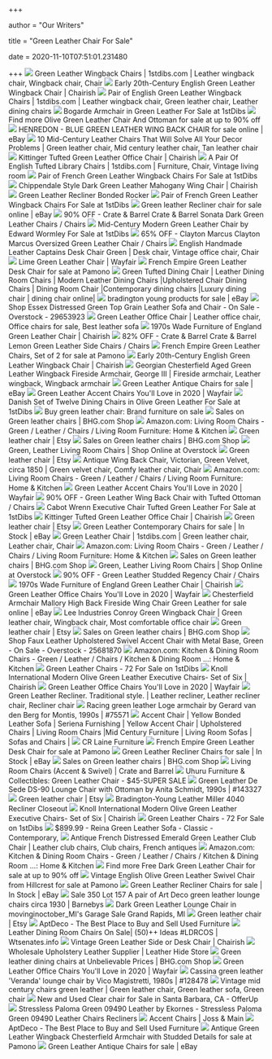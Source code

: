 +++
        
author = "Our Writers"
        
title = "Green Leather Chair For Sale"
        
date = 2020-11-10T07:51:01.231480
        
+++
[ ![](https://i.pinimg.com/originals/d9/e2/90/d9e29097042efd9745f8db48ea32900f.jpg)](https://i.pinimg.com/originals/d9/e2/90/d9e29097042efd9745f8db48ea32900f.jpg) Green Leather Wingback Chairs | 1stdibs.com | Leather wingback chair,  Wingback chair, Chair
[ ![](https://chairish-prod.freetls.fastly.net/image/product/sized/e4a01cc0-fc61-4bf5-a68a-70eb728c2276/early-20th-century-english-green-leather-wingback-chair-7409?aspect=fit&width=640&height=640)](https://chairish-prod.freetls.fastly.net/image/product/sized/e4a01cc0-fc61-4bf5-a68a-70eb728c2276/early-20th-century-english-green-leather-wingback-chair-7409?aspect=fit&width=640&height=640) Early 20th-Century English Green Leather Wingback Chair | Chairish
[ ![](https://i.pinimg.com/originals/b9/e8/27/b9e827378516887df050273bc9681d14.jpg)](https://i.pinimg.com/originals/b9/e8/27/b9e827378516887df050273bc9681d14.jpg) Pair of English Green Leather Wingback Chairs | 1stdibs.com | Leather  wingback chair, Green leather chair, Leather dining chairs
[ ![](https://a.1stdibscdn.com/bogarde-armchair-in-green-leather-by-essential-home-for-sale/1121189/f_126132521542199095971/12613252_master.jpg)](https://a.1stdibscdn.com/bogarde-armchair-in-green-leather-by-essential-home-for-sale/1121189/f_126132521542199095971/12613252_master.jpg) Bogarde Armchair in Green Leather For Sale at 1stDibs
[ ![](https://pixl.varagesale.com/http://s3.amazonaws.com/hopshop-image-store-production/120814384/3e07406dd3cf29965020d27a3dd817eb.jpg?_ver=large_uploader_thumbnail&w=640&h=640&fit=crop&s=d9ad80fc30f5591b104476c32cf26764)](https://pixl.varagesale.com/http://s3.amazonaws.com/hopshop-image-store-production/120814384/3e07406dd3cf29965020d27a3dd817eb.jpg?_ver=large_uploader_thumbnail&w=640&h=640&fit=crop&s=d9ad80fc30f5591b104476c32cf26764) Find more Olive Green Leather Chair And Ottoman for sale at up to 90% off
[ ![](https://i.ebayimg.com/images/g/VxAAAOSwNmpfIEmm/s-l640.jpg)](https://i.ebayimg.com/images/g/VxAAAOSwNmpfIEmm/s-l640.jpg) HENREDON - BLUE GREEN LEATHER WING BACK CHAIR for sale online | eBay
[ ![](https://i.pinimg.com/originals/bc/d9/e8/bcd9e8bb4da17121eb65cb753d19624a.jpg)](https://i.pinimg.com/originals/bc/d9/e8/bcd9e8bb4da17121eb65cb753d19624a.jpg) 10 Mid-Century Leather Chairs That Will Solve All Your Decor Problems | Green  leather chair, Mid century leather chair, Tan leather chair
[ ![](https://chairish-prod.freetls.fastly.net/image/product/sized/20b31ad3-31b0-424c-804b-b51da38af448/kittinger-tufted-green-leather-office-chair-1938?aspect=fit&width=640&height=640)](https://chairish-prod.freetls.fastly.net/image/product/sized/20b31ad3-31b0-424c-804b-b51da38af448/kittinger-tufted-green-leather-office-chair-1938?aspect=fit&width=640&height=640) Kittinger Tufted Green Leather Office Chair | Chairish
[ ![](https://i.pinimg.com/originals/c1/23/ca/c123cad1329e5463e3c5b6d49292c749.jpg)](https://i.pinimg.com/originals/c1/23/ca/c123cad1329e5463e3c5b6d49292c749.jpg) A Pair Of English Tufted Library Chairs | 1stdibs.com | Furniture, Chair,  Vintage living room
[ ![](https://a.1stdibscdn.com/pair-of-french-green-leather-wingback-chairs-for-sale/1121189/f_166022911572057045438/16602291_master.jpg?width=768)](https://a.1stdibscdn.com/pair-of-french-green-leather-wingback-chairs-for-sale/1121189/f_166022911572057045438/16602291_master.jpg?width=768) Pair of French Green Leather Wingback Chairs For Sale at 1stDibs
[ ![](https://chairish-prod.freetls.fastly.net/image/product/sized/17c1ff6c-6c71-4e74-8641-e3b5a17a4eef/chippendale-style-dark-green-leather-mahogany-wing-chair-2743?aspect=fit&width=640&height=640)](https://chairish-prod.freetls.fastly.net/image/product/sized/17c1ff6c-6c71-4e74-8641-e3b5a17a4eef/chippendale-style-dark-green-leather-mahogany-wing-chair-2743?aspect=fit&width=640&height=640) Chippendale Style Dark Green Leather Mahogany Wing Chair | Chairish
[ ![](https://www.finewebstores.com/assets/images/BHF/9MW17-1BL-27631BL.jpg)](https://www.finewebstores.com/assets/images/BHF/9MW17-1BL-27631BL.jpg) Green Leather Recliner Bonded Rocker
[ ![](https://a.1stdibscdn.com/pair-of-french-green-leather-wingback-chairs-for-sale-picture-3/f_8604/1571873369713/Nickey_Keyhoe_Oct_18th_2019_066_master.jpg?width=768)](https://a.1stdibscdn.com/pair-of-french-green-leather-wingback-chairs-for-sale-picture-3/f_8604/1571873369713/Nickey_Keyhoe_Oct_18th_2019_066_master.jpg?width=768) Pair of French Green Leather Wingback Chairs For Sale at 1stDibs
[ ![](https://i.ebayimg.com/images/g/6ycAAOSwCcFfIuX~/s-l640.jpg)](https://i.ebayimg.com/images/g/6ycAAOSwCcFfIuX~/s-l640.jpg) Green leather Recliner chair for sale online | eBay
[ ![](https://images.kaiyo.com/27844/crate-and-barrel/tables/dining-sets/crate-and-barrel-sonata-dark-green-leather-chairs.jpeg)](https://images.kaiyo.com/27844/crate-and-barrel/tables/dining-sets/crate-and-barrel-sonata-dark-green-leather-chairs.jpeg) 90% OFF - Crate & Barrel Crate & Barrel Sonata Dark Green Leather Chairs /  Chairs
[ ![](https://a.1stdibscdn.com/archivesE/upload/1121189/f_95072411515508847360/9507241_master.jpg?width=768)](https://a.1stdibscdn.com/archivesE/upload/1121189/f_95072411515508847360/9507241_master.jpg?width=768) Mid-Century Modern Green Leather Chair by Edward Wormley For Sale at 1stDibs
[ ![](https://images.kaiyo.com/10456/shop/chairs/accent-chairs/oversized-green-leather-chair-sale.jpeg)](https://images.kaiyo.com/10456/shop/chairs/accent-chairs/oversized-green-leather-chair-sale.jpeg) 65% OFF - Clayton Marcus Clayton Marcus Oversized Green Leather Chair /  Chairs
[ ![](https://i.pinimg.com/originals/b3/ac/ea/b3acea8e74eff5d2d14ba43d366c7707.jpg)](https://i.pinimg.com/originals/b3/ac/ea/b3acea8e74eff5d2d14ba43d366c7707.jpg) English Handmade Leather Captains Desk Chair Green | Desk chair, Vintage  office chair, Chair
[ ![](https://secure.img1-fg.wfcdn.com/im/03751033/resize-h310-w310%5Ecompr-r85/5745/57452447/ensa-29-wide-faux-leather-barrel-chair.jpg)](https://secure.img1-fg.wfcdn.com/im/03751033/resize-h310-w310%5Ecompr-r85/5745/57452447/ensa-29-wide-faux-leather-barrel-chair.jpg) Lime Green Leather Chair | Wayfair
[ ![](https://cdn20.pamono.com/p/g/6/9/690574_fssupld67k/french-empire-green-leather-desk-chair-1.jpg)](https://cdn20.pamono.com/p/g/6/9/690574_fssupld67k/french-empire-green-leather-desk-chair-1.jpg) French Empire Green Leather Desk Chair for sale at Pamono
[ ![](https://www.seriena.net/v/vspfiles/photos/SD103-2T.jpg)](https://www.seriena.net/v/vspfiles/photos/SD103-2T.jpg) Green Tufted Dining Chair | Leather Dining Room Chairs | Modern Leather  Dining Chairs |Upholstered Chair Dining Chairs | Dining Room Chair  |Contemporary dining chairs |Luxury dining chair | dining chair online|
[ ![](https://i.ebayimg.com/thumbs/images/g/mLwAAOSwkF1ex0k6/s-l300.jpg)](https://i.ebayimg.com/thumbs/images/g/mLwAAOSwkF1ex0k6/s-l300.jpg) bradington young products for sale | eBay
[ ![](https://ak1.ostkcdn.com/images/products/29653923/Essex-Distressed-Green-Top-Grain-Leather-Sofa-and-Chair-e35d04cc-9cf6-40b3-91fd-d0add842bbbf_600.jpg?impolicy=medium)](https://ak1.ostkcdn.com/images/products/29653923/Essex-Distressed-Green-Top-Grain-Leather-Sofa-and-Chair-e35d04cc-9cf6-40b3-91fd-d0add842bbbf_600.jpg?impolicy=medium) Shop Essex Distressed Green Top Grain Leather Sofa and Chair - On Sale -  Overstock - 29653923
[ ![](https://i.pinimg.com/originals/6e/95/79/6e95790720981cbe80ceaeec99aaf57e.jpg)](https://i.pinimg.com/originals/6e/95/79/6e95790720981cbe80ceaeec99aaf57e.jpg) Green Leather Office Chair | Leather office chair, Office chairs for sale,  Best leather sofa
[ ![](https://chairish-prod.freetls.fastly.net/image/product/sized/fd7ee0b8-b2e4-4d42-a8e7-3767246640b8/1970s-wade-furniture-of-england-green-leather-chair-0518?aspect=fit&width=640&height=640)](https://chairish-prod.freetls.fastly.net/image/product/sized/fd7ee0b8-b2e4-4d42-a8e7-3767246640b8/1970s-wade-furniture-of-england-green-leather-chair-0518?aspect=fit&width=640&height=640) 1970s Wade Furniture of England Green Leather Chair | Chairish
[ ![](https://images.kaiyo.com/50013/crate-and-barrel/chairs/accent-chairs/crate-and-barrel-lemon-green-leather-side-chairs.jpeg)](https://images.kaiyo.com/50013/crate-and-barrel/chairs/accent-chairs/crate-and-barrel-lemon-green-leather-side-chairs.jpeg) 82% OFF - Crate & Barrel Crate & Barrel Lemon Green Leather Side Chairs /  Chairs
[ ![](https://cdn20.pamono.com/p/g/6/9/692288_kv1nldj44t/french-empire-green-leather-chairs-set-of-2-2.jpg)](https://cdn20.pamono.com/p/g/6/9/692288_kv1nldj44t/french-empire-green-leather-chairs-set-of-2-2.jpg) French Empire Green Leather Chairs, Set of 2 for sale at Pamono
[ ![](https://chairish-prod.freetls.fastly.net/image/product/sized/df1fa15f-628a-4279-b9a4-d3babea6ed10/early-20th-century-english-green-leather-wingback-chair-8306?aspect=fit&width=640&height=640)](https://chairish-prod.freetls.fastly.net/image/product/sized/df1fa15f-628a-4279-b9a4-d3babea6ed10/early-20th-century-english-green-leather-wingback-chair-8306?aspect=fit&width=640&height=640) Early 20th-Century English Green Leather Wingback Chair | Chairish
[ ![](https://i.pinimg.com/originals/c9/b7/a9/c9b7a91fc25e312e85bb3c587426a04f.jpg)](https://i.pinimg.com/originals/c9/b7/a9/c9b7a91fc25e312e85bb3c587426a04f.jpg) Georgian Chesterfield Aged Green Leather Wingback Fireside Armchair, George  III | Fireside armchair, Leather wingback, Wingback armchair
[ ![](https://i.ebayimg.com/thumbs/images/g/-6gAAOSwcF5fV8kx/s-l300.jpg)](https://i.ebayimg.com/thumbs/images/g/-6gAAOSwcF5fV8kx/s-l300.jpg) Green Leather Antique Chairs for sale | eBay
[ ![](https://secure.img1-fg.wfcdn.com/im/99575928/resize-h160-w160%5Ecompr-r85/8508/85082026/Shaw+Armchair.jpg)](https://secure.img1-fg.wfcdn.com/im/99575928/resize-h160-w160%5Ecompr-r85/8508/85082026/Shaw+Armchair.jpg) Green Leather Accent Chairs You'll Love in 2020 | Wayfair
[ ![](https://a.1stdibscdn.com/danish-set-of-twelve-dining-chairs-in-olive-green-leather-for-sale/1121189/f_161998521569050851470/16199852_master.jpg)](https://a.1stdibscdn.com/danish-set-of-twelve-dining-chairs-in-olive-green-leather-for-sale/1121189/f_161998521569050851470/16199852_master.jpg) Danish Set of Twelve Dining Chairs in Olive Green Leather For Sale at  1stDibs
[ ![](https://images.kaiyo.com/78903/olde-good-things/chairs/home-office-chairs/green-leather-chair_768.jpeg)](https://images.kaiyo.com/78903/olde-good-things/chairs/home-office-chairs/green-leather-chair_768.jpeg) Buy green leather chair: Brand furniture on sale
[ ![](https://images.prod.meredith.com/product/172e514eb6ee2e3bd49afe88cf823391/1567185706418/m/pilika-swivel-armchair-orren-ellis-upholstery-green-leather-gel)](https://images.prod.meredith.com/product/172e514eb6ee2e3bd49afe88cf823391/1567185706418/m/pilika-swivel-armchair-orren-ellis-upholstery-green-leather-gel) Sales on Green leather chairs | BHG.com Shop
[ ![](https://m.media-amazon.com/images/I/71HmwHzHfWL._AC_UL320_.jpg)](https://m.media-amazon.com/images/I/71HmwHzHfWL._AC_UL320_.jpg) Amazon.com: Living Room Chairs - Green / Leather / Chairs / Living Room  Furniture: Home & Kitchen
[ ![](https://i.etsystatic.com/25520093/d/il/6a659f/2634281459/il_340x270.2634281459_qaju.jpg?version=0)](https://i.etsystatic.com/25520093/d/il/6a659f/2634281459/il_340x270.2634281459_qaju.jpg?version=0) Green leather chair | Etsy
[ ![](https://images.prod.meredith.com/product/54b6db0133db64b419caaa4f9b033c59/1593166568800/m/caro-armchair-eleonora-fabric-green)](https://images.prod.meredith.com/product/54b6db0133db64b419caaa4f9b033c59/1593166568800/m/caro-armchair-eleonora-fabric-green) Sales on Green leather chairs | BHG.com Shop
[ ![](https://ak1.ostkcdn.com/images/products/29664860/Essex-Distressed-Green-Top-Grain-Leather-Chair-2ffe34fb-dd87-4817-aaeb-a03904391245_1000.jpg?imwidth=200&impolicy=medium)](https://ak1.ostkcdn.com/images/products/29664860/Essex-Distressed-Green-Top-Grain-Leather-Chair-2ffe34fb-dd87-4817-aaeb-a03904391245_1000.jpg?imwidth=200&impolicy=medium) Green, Leather Living Room Chairs | Shop Online at Overstock
[ ![](https://i.etsystatic.com/9776107/d/il/1f2634/2499201230/il_340x270.2499201230_eqwj.jpg?version=0)](https://i.etsystatic.com/9776107/d/il/1f2634/2499201230/il_340x270.2499201230_eqwj.jpg?version=0) Green leather chair | Etsy
[ ![](https://i.pinimg.com/originals/31/84/2e/31842e37467a3e942d4718ab218ede67.jpg)](https://i.pinimg.com/originals/31/84/2e/31842e37467a3e942d4718ab218ede67.jpg) Antique Wing Back Chair, Victorian, Green Velvet, circa 1850 | Green velvet  chair, Comfy leather chair, Chair
[ ![](https://m.media-amazon.com/images/I/51UrQ2ZSFJL._AC_UL320_.jpg)](https://m.media-amazon.com/images/I/51UrQ2ZSFJL._AC_UL320_.jpg) Amazon.com: Living Room Chairs - Green / Leather / Chairs / Living Room  Furniture: Home & Kitchen
[ ![](https://secure.img1-fg.wfcdn.com/im/36244440/resize-h310-w310%5Ecompr-r85/8508/85082026/shaw-armchair.jpg)](https://secure.img1-fg.wfcdn.com/im/36244440/resize-h310-w310%5Ecompr-r85/8508/85082026/shaw-armchair.jpg) Green Leather Accent Chairs You'll Love in 2020 | Wayfair
[ ![](https://images.kaiyo.com/55769/shop/chairs/accent-chairs/green-leather-wing-back-chair-with-tufted-ottoman-sale.jpeg)](https://images.kaiyo.com/55769/shop/chairs/accent-chairs/green-leather-wing-back-chair-with-tufted-ottoman-sale.jpeg) 90% OFF - Green Leather Wing Back Chair with Tufted Ottoman / Chairs
[ ![](https://a.1stdibscdn.com/cabot-wrenn-executive-chair-tufted-green-leather-for-sale-picture-2/f_9817/f_155020421563302122550/IMG_0278_master.jpg?width=768)](https://a.1stdibscdn.com/cabot-wrenn-executive-chair-tufted-green-leather-for-sale-picture-2/f_9817/f_155020421563302122550/IMG_0278_master.jpg?width=768) Cabot Wrenn Executive Chair Tufted Green Leather For Sale at 1stDibs
[ ![](https://chairish-prod.freetls.fastly.net/image/product/sized/3c981631-9bad-4e7b-bcdb-6678bd12c5c5/kittinger-tufted-green-leather-office-chair-9306?aspect=fit&width=640&height=640)](https://chairish-prod.freetls.fastly.net/image/product/sized/3c981631-9bad-4e7b-bcdb-6678bd12c5c5/kittinger-tufted-green-leather-office-chair-9306?aspect=fit&width=640&height=640) Kittinger Tufted Green Leather Office Chair | Chairish
[ ![](https://i.etsystatic.com/14807345/d/il/30a5b3/2571208614/il_340x270.2571208614_ia8r.jpg?version=0)](https://i.etsystatic.com/14807345/d/il/30a5b3/2571208614/il_340x270.2571208614_ia8r.jpg?version=0) Green leather chair | Etsy
[ ![](https://i.ebayimg.com/thumbs/images/g/Nq8AAOSwpslfSGTM/s-l225.jpg)](https://i.ebayimg.com/thumbs/images/g/Nq8AAOSwpslfSGTM/s-l225.jpg) Green Leather Contemporary Chairs for sale | In Stock | eBay
[ ![](https://i.pinimg.com/originals/48/63/e3/4863e3a8199e067c36d802ead1be1d29.jpg)](https://i.pinimg.com/originals/48/63/e3/4863e3a8199e067c36d802ead1be1d29.jpg) Green Leather Chair | 1stdibs.com | Green leather chair, Leather chair,  Chair
[ ![](https://m.media-amazon.com/images/I/91WwhDpHUjL._AC_UL320_.jpg)](https://m.media-amazon.com/images/I/91WwhDpHUjL._AC_UL320_.jpg) Amazon.com: Living Room Chairs - Green / Leather / Chairs / Living Room  Furniture: Home & Kitchen
[ ![](https://images.prod.meredith.com/product/507fd6c9d2b54bd1bfc7680cacee88fc/1567057784449/m/keon-swivel-wingback-chair-corrigan-studio-upholstery-color-green-leather-gel)](https://images.prod.meredith.com/product/507fd6c9d2b54bd1bfc7680cacee88fc/1567057784449/m/keon-swivel-wingback-chair-corrigan-studio-upholstery-color-green-leather-gel) Sales on Green leather chairs | BHG.com Shop
[ ![](https://ak1.ostkcdn.com/images/products/18706953/Aurelle-Home-Miggy-Tufted-Leather-Modern-Accent-Chair-29.5-x-34-x-33-60566305-6f1c-4309-8134-b42962e1619d_600.jpg?imwidth=200&impolicy=medium)](https://ak1.ostkcdn.com/images/products/18706953/Aurelle-Home-Miggy-Tufted-Leather-Modern-Accent-Chair-29.5-x-34-x-33-60566305-6f1c-4309-8134-b42962e1619d_600.jpg?imwidth=200&impolicy=medium) Green, Leather Living Room Chairs | Shop Online at Overstock
[ ![](https://images.kaiyo.com/28230/shop/chairs/accent-chairs/second-hand-green-leather-studded-regency-chair.jpeg)](https://images.kaiyo.com/28230/shop/chairs/accent-chairs/second-hand-green-leather-studded-regency-chair.jpeg) 90% OFF - Green Leather Studded Regency Chair / Chairs
[ ![](https://chairish-prod.freetls.fastly.net/image/product/sized/5930b18d-5992-4314-9752-efaf9b72696c/1970s-wade-furniture-of-england-green-leather-chair-1204?aspect=fit&width=640&height=640)](https://chairish-prod.freetls.fastly.net/image/product/sized/5930b18d-5992-4314-9752-efaf9b72696c/1970s-wade-furniture-of-england-green-leather-chair-1204?aspect=fit&width=640&height=640) 1970s Wade Furniture of England Green Leather Chair | Chairish
[ ![](https://secure.img1-fg.wfcdn.com/im/66532021/resize-h310-w310%5Ecompr-r85/1213/121373034/mila-task-chair.jpg)](https://secure.img1-fg.wfcdn.com/im/66532021/resize-h310-w310%5Ecompr-r85/1213/121373034/mila-task-chair.jpg) Green Leather Office Chairs You'll Love in 2020 | Wayfair
[ ![](https://i.ebayimg.com/images/g/c5UAAOSwU~BfggPn/s-l640.jpg)](https://i.ebayimg.com/images/g/c5UAAOSwU~BfggPn/s-l640.jpg) Chesterfield Armchair Mallory High Back Fireside Wing Chair Green Leather  for sale online | eBay
[ ![](https://i.pinimg.com/originals/1d/df/20/1ddf20771d28dceba433d668089417e8.png)](https://i.pinimg.com/originals/1d/df/20/1ddf20771d28dceba433d668089417e8.png) Lee Industries Conroy Green Wingback Chair | Green leather chair, Wingback  chair, Most comfortable office chair
[ ![](https://i.etsystatic.com/6629581/d/il/ca1526/2115651741/il_340x270.2115651741_rojk.jpg?version=0)](https://i.etsystatic.com/6629581/d/il/ca1526/2115651741/il_340x270.2115651741_rojk.jpg?version=0) Green leather chair | Etsy
[ ![](https://images.prod.meredith.com/product/691505caccfd49d4655861920bbc6350/1567058007570/m/bova-armchair-corrigan-studio-upholstery-color-moss-green)](https://images.prod.meredith.com/product/691505caccfd49d4655861920bbc6350/1567058007570/m/bova-armchair-corrigan-studio-upholstery-color-moss-green) Sales on Green leather chairs | BHG.com Shop
[ ![](https://ak1.ostkcdn.com/images/products/25681870/Faux-Leather-Upholstered-Swivel-Accent-Chair-with-Metal-Base-Green-794f758c-f864-43c3-9bc9-c55d352eb9df_600.jpg?impolicy=medium)](https://ak1.ostkcdn.com/images/products/25681870/Faux-Leather-Upholstered-Swivel-Accent-Chair-with-Metal-Base-Green-794f758c-f864-43c3-9bc9-c55d352eb9df_600.jpg?impolicy=medium) Shop Faux Leather Upholstered Swivel Accent Chair with Metal Base, Green -  On Sale - Overstock - 25681870
[ ![](https://m.media-amazon.com/images/I/61Cz9CxldfL._AC_UL320_.jpg)](https://m.media-amazon.com/images/I/61Cz9CxldfL._AC_UL320_.jpg) Amazon.com: Kitchen & Dining Room Chairs - Green / Leather / Chairs /  Kitchen & Dining Room ...: Home & Kitchen
[ ![](https://a.1stdibscdn.com/pair-of-empire-chair-side-or-desk-chair-french-20th-century-green-leather-for-sale/1121189/f_197721121594258399513/19772112_master.jpg?width=768)](https://a.1stdibscdn.com/pair-of-empire-chair-side-or-desk-chair-french-20th-century-green-leather-for-sale/1121189/f_197721121594258399513/19772112_master.jpg?width=768) Green Leather Chairs - 72 For Sale on 1stDibs
[ ![](https://chairish-prod.freetls.fastly.net/image/product/sized/64f7c6d3-76ee-4efd-907d-66a996ebfd98/knoll-international-modern-olive-green-leather-executive-chairs-set-of-six-0332?aspect=fit&width=640&height=640)](https://chairish-prod.freetls.fastly.net/image/product/sized/64f7c6d3-76ee-4efd-907d-66a996ebfd98/knoll-international-modern-olive-green-leather-executive-chairs-set-of-six-0332?aspect=fit&width=640&height=640) Knoll International Modern Olive Green Leather Executive Chairs- Set of Six  | Chairish
[ ![](https://secure.img1-fg.wfcdn.com/im/01935918/compr-r85/1141/114197272/default.jpg)](https://secure.img1-fg.wfcdn.com/im/01935918/compr-r85/1141/114197272/default.jpg) Green Leather Office Chairs You'll Love in 2020 | Wayfair
[ ![](https://i.pinimg.com/originals/f5/60/46/f560465037683c2c740b366be8be687f.jpg)](https://i.pinimg.com/originals/f5/60/46/f560465037683c2c740b366be8be687f.jpg) Green Leather Recliner. Traditional style. | Leather recliner, Leather  recliner chair, Recliner chair
[ ![](https://img.vntg.com/large/15194696269771/racing-green-leather-loge-armchair-by-gerard-van-den-berg-for-montis-1990s.jpg)](https://img.vntg.com/large/15194696269771/racing-green-leather-loge-armchair-by-gerard-van-den-berg-for-montis-1990s.jpg) Racing green leather Loge armchair by Gerard van den Berg for Montis, 1990s  | #75571
[ ![](https://www.seriena.net/v/vspfiles/photos/S105-2T.jpg)](https://www.seriena.net/v/vspfiles/photos/S105-2T.jpg) Accent Chair | Yellow Bonded Leather Sofa | Seriena Furnishing | Yellow  Accent Chair | Upholstered Chairs | Living Room Chairs |Mid Century  Furniture | Living Room Sofas | Sofas and Chairs |
[ ![](https://www.crlaine.com/media/wysiwyg/home/3770-00_L2820-05_RS_0419.jpg)](https://www.crlaine.com/media/wysiwyg/home/3770-00_L2820-05_RS_0419.jpg) CR Laine Furniture
[ ![](https://cdn20.pamono.com/p/g/6/9/690574_4h3zxrp93i/french-empire-green-leather-desk-chair-2.jpg)](https://cdn20.pamono.com/p/g/6/9/690574_4h3zxrp93i/french-empire-green-leather-desk-chair-2.jpg) French Empire Green Leather Desk Chair for sale at Pamono
[ ![](https://i.ebayimg.com/thumbs/images/g/4TkAAOSwA0JfkcUH/s-l225.jpg)](https://i.ebayimg.com/thumbs/images/g/4TkAAOSwA0JfkcUH/s-l225.jpg) Green Leather Recliner Chairs for sale | In Stock | eBay
[ ![](https://images.prod.meredith.com/product/2188329da4d259275b41763be5708212/1567057330489/m/bove-armchair-corrigan-studio-upholstery-color-pesto-green)](https://images.prod.meredith.com/product/2188329da4d259275b41763be5708212/1567057330489/m/bove-armchair-corrigan-studio-upholstery-color-pesto-green) Sales on Green leather chairs | BHG.com Shop
[ ![](https://images.crateandbarrel.com/is/image/Crate/CavettLthrChrSumatraSSS20_1x1/$web_plp_card_mobile$/200512112321/cavett-leather-wood-frame-chair.jpg)](https://images.crateandbarrel.com/is/image/Crate/CavettLthrChrSumatraSSS20_1x1/$web_plp_card_mobile$/200512112321/cavett-leather-wood-frame-chair.jpg) Living Room Chairs (Accent & Swivel) | Crate and Barrel
[ ![](http://2.bp.blogspot.com/_kEPnaLtwZ-4/SDmHT00rpvI/AAAAAAAAA6M/vWG0ynrbD3Q/s320/green_leather_chair.jpg)](http://2.bp.blogspot.com/_kEPnaLtwZ-4/SDmHT00rpvI/AAAAAAAAA6M/vWG0ynrbD3Q/s320/green_leather_chair.jpg) Uhuru Furniture & Collectibles: Green Leather Chair - $45-SUPER SALE
[ ![](https://img.vntg.com/large/16038964378749/green-leather-de-sede-ds-90-lounge-chair-with-ottoman-by-anita-schmidt-1990s.jpg)](https://img.vntg.com/large/16038964378749/green-leather-de-sede-ds-90-lounge-chair-with-ottoman-by-anita-schmidt-1990s.jpg) Green Leather De Sede DS-90 Lounge Chair with Ottoman by Anita Schmidt,  1990s | #143327
[ ![](https://i.etsystatic.com/11719440/d/il/ddabef/2380470299/il_340x270.2380470299_i2f8.jpg?version=0)](https://i.etsystatic.com/11719440/d/il/ddabef/2380470299/il_340x270.2380470299_i2f8.jpg?version=0) Green leather chair | Etsy
[ ![](https://cdn11.bigcommerce.com/s-o8ny9v4/images/stencil/1280x1280/products/2778/28737/4040-miller-closeout-SOLD__49807.1587402584.jpg?c=2?imbypass=on)](https://cdn11.bigcommerce.com/s-o8ny9v4/images/stencil/1280x1280/products/2778/28737/4040-miller-closeout-SOLD__49807.1587402584.jpg?c=2?imbypass=on) Bradington-Young Leather Miller 4040 Recliner Closeout
[ ![](https://chairish-prod.freetls.fastly.net/image/product/sized/d325416c-2f0b-478d-9027-3514f14df857/knoll-international-modern-olive-green-leather-executive-chairs-set-of-six-5106?aspect=fit&width=640&height=640)](https://chairish-prod.freetls.fastly.net/image/product/sized/d325416c-2f0b-478d-9027-3514f14df857/knoll-international-modern-olive-green-leather-executive-chairs-set-of-six-5106?aspect=fit&width=640&height=640) Knoll International Modern Olive Green Leather Executive Chairs- Set of Six  | Chairish
[ ![](https://a.1stdibscdn.com/pacific-green-tavarua-palm-wood-and-leather-swivel-chair-for-sale/1121189/f_190247221600189904427/19024722_master.jpg?width=768)](https://a.1stdibscdn.com/pacific-green-tavarua-palm-wood-and-leather-swivel-chair-for-sale/1121189/f_190247221600189904427/19024722_master.jpg?width=768) Green Leather Chairs - 72 For Sale on 1stDibs
[ ![](https://images.furniture.com/living-rooms/sofas/reina-green-leather-sofa_525x366-14118310.jpg)](https://images.furniture.com/living-rooms/sofas/reina-green-leather-sofa_525x366-14118310.jpg) $899.99 - Reina Green Leather Sofa - Classic - Contemporary,
[ ![](https://i.pinimg.com/originals/4c/2b/af/4c2baf5692546e32dc0e0295f61d57f5.jpg)](https://i.pinimg.com/originals/4c/2b/af/4c2baf5692546e32dc0e0295f61d57f5.jpg) Antique French Distressed Emerald Green Leather Club Chair | Leather club  chairs, Club chairs, French antiques
[ ![](https://m.media-amazon.com/images/I/61keKizdWkL._AC_UL320_.jpg)](https://m.media-amazon.com/images/I/61keKizdWkL._AC_UL320_.jpg) Amazon.com: Kitchen & Dining Room Chairs - Green / Leather / Chairs /  Kitchen & Dining Room ...: Home & Kitchen
[ ![](https://pixl.varagesale.com/http://s3.amazonaws.com/hopshop-image-store-production/118872949/81563a85ecc23672ffd6e41f17b1d055.jpg?_ver=large_uploader_thumbnail&w=640&h=640&fit=crop&s=ca5b0e591d6067128d041e9bc0aba8d0)](https://pixl.varagesale.com/http://s3.amazonaws.com/hopshop-image-store-production/118872949/81563a85ecc23672ffd6e41f17b1d055.jpg?_ver=large_uploader_thumbnail&w=640&h=640&fit=crop&s=ca5b0e591d6067128d041e9bc0aba8d0) Find more Free Dark Green Leather Chair for sale at up to 90% off
[ ![](https://cdn20.pamono.com/p/g/6/9/699302_le4h7oo3i2/vintage-english-olive-green-leather-swivel-chair-from-hillcrest-1.jpg)](https://cdn20.pamono.com/p/g/6/9/699302_le4h7oo3i2/vintage-english-olive-green-leather-swivel-chair-from-hillcrest-1.jpg) Vintage English Olive Green Leather Swivel Chair from Hillcrest for sale at  Pamono
[ ![](https://i.ebayimg.com/thumbs/images/g/Wx8AAOSwOfRfg60h/s-l300.jpg)](https://i.ebayimg.com/thumbs/images/g/Wx8AAOSwOfRfg60h/s-l300.jpg) Green Leather Recliner Chairs for sale | In Stock | eBay
[ ![](https://barnebys.imgix.net/http%3A%2F%2Fkamelotauctions.com%2Fimages%2F350%2Fbig%2F9102-200.jpg?auto=format%2Ccompress&crop=0&cs=tinysrgb&fit=crop&h=400&ixlib=php-2.3.0&trim=auto&w=400&s=4d2741f6087c9a1a3b0b6dd71c45b4e9)](https://barnebys.imgix.net/http%3A%2F%2Fkamelotauctions.com%2Fimages%2F350%2Fbig%2F9102-200.jpg?auto=format%2Ccompress&crop=0&cs=tinysrgb&fit=crop&h=400&ixlib=php-2.3.0&trim=auto&w=400&s=4d2741f6087c9a1a3b0b6dd71c45b4e9) Sale 350 Lot 157 A pair of Art Deco green leather lounge chairs circa 1930  | Barnebys
[ ![](http://garagesalehomepage.com/userimages/18949.jpg)](http://garagesalehomepage.com/userimages/18949.jpg) Dark Green Leather Lounge Chair in movinginoctober_MI's Garage Sale Grand  Rapids, MI
[ ![](https://i.etsystatic.com/14082110/c/1661/1321/1335/809/il/9faa13/2579743186/il_340x270.2579743186_hviq.jpg)](https://i.etsystatic.com/14082110/c/1661/1321/1335/809/il/9faa13/2579743186/il_340x270.2579743186_hviq.jpg) Green leather chair | Etsy
[ ![](https://d6qwfb5pdou4u.cloudfront.net/product-images/6330001-6340000/6338297/57ba250874607e4ce92da14c9aaf986d01436157ba35a7d97556934b21eb019b/500-500-crop-0.jpg)](https://d6qwfb5pdou4u.cloudfront.net/product-images/6330001-6340000/6338297/57ba250874607e4ce92da14c9aaf986d01436157ba35a7d97556934b21eb019b/500-500-crop-0.jpg) AptDeco - The Best Place to Buy and Sell Used Furniture
[ ![](http://youruncle.net/wp-content/uploads/2014/11/red-leather-parsons-chair-sale.jpg)](http://youruncle.net/wp-content/uploads/2014/11/red-leather-parsons-chair-sale.jpg) Leather Dining Room Chairs On Sale| (50)++ Ideas #LDRCOS | Wtsenates.info
[ ![](https://chairish-prod.freetls.fastly.net/image/product/sized/ac0c6bf4-5a39-44cf-8d78-29802066be9b/vintage-green-leather-side-or-desk-chair-6348?aspect=fit&width=640&height=640)](https://chairish-prod.freetls.fastly.net/image/product/sized/ac0c6bf4-5a39-44cf-8d78-29802066be9b/vintage-green-leather-side-or-desk-chair-6348?aspect=fit&width=640&height=640) Vintage Green Leather Side or Desk Chair | Chairish
[ ![](https://www.leatherhidestore.com/pub/media/wysiwyg/customer-photo-mobile.jpg)](https://www.leatherhidestore.com/pub/media/wysiwyg/customer-photo-mobile.jpg) Wholesale Upholstery Leather Supplier | Leather Hide Store
[ ![](https://images.prod.meredith.com/product/52a241d5b0210594deda562acf9c46f7/1567057805345/m/loughran-side-chair-george-oliver-upholstery-green)](https://images.prod.meredith.com/product/52a241d5b0210594deda562acf9c46f7/1567057805345/m/loughran-side-chair-george-oliver-upholstery-green) Green leather dining chairs at Unbelievable Prices | BHG.com Shop
[ ![](https://secure.img1-fg.wfcdn.com/im/42812374/compr-r85/4852/48528623/default.jpg)](https://secure.img1-fg.wfcdn.com/im/42812374/compr-r85/4852/48528623/default.jpg) Green Leather Office Chairs You'll Love in 2020 | Wayfair
[ ![](https://img.vntg.com/large/15880594296043/cassina-green-leather-veranda-lounge-chair-by-vico-magistretti-1980s.jpg)](https://img.vntg.com/large/15880594296043/cassina-green-leather-veranda-lounge-chair-by-vico-magistretti-1980s.jpg) Cassina green leather 'Veranda' lounge chair by Vico Magistretti, 1980s |  #128478
[ ![](https://i.pinimg.com/originals/cb/ee/2b/cbee2b6962e930006012869a5154a9f4.jpg)](https://i.pinimg.com/originals/cb/ee/2b/cbee2b6962e930006012869a5154a9f4.jpg) Vintage mid century chairs green leather | Green leather chair, Green  leather sofa, Green chair
[ ![](https://images.offerup.com/kCqPEKdKP1ZaouXUtSY16hv1MrE=/300x400/588b/588bf0c29c0740919035afc491b8194b.jpg)](https://images.offerup.com/kCqPEKdKP1ZaouXUtSY16hv1MrE=/300x400/588b/588bf0c29c0740919035afc491b8194b.jpg) New and Used Clear chair for Sale in Santa Barbara, CA - OfferUp
[ ![](https://backstore.com/backstore/Ekornes/Ekornes/Stressless-Mayfair-Paloma-Green-Natural.jpg)](https://backstore.com/backstore/Ekornes/Ekornes/Stressless-Mayfair-Paloma-Green-Natural.jpg) Stressless Paloma Green 09490 Leather by Ekornes - Stressless Paloma Green  09490 Leather Chairs Recliners
[ ![](https://secure.img1-fg.wfcdn.com/im/27878046/resize-h600-w600%5Ecompr-r85/5209/52097729/Accent+Chairs.jpg)](https://secure.img1-fg.wfcdn.com/im/27878046/resize-h600-w600%5Ecompr-r85/5209/52097729/Accent+Chairs.jpg) Accent Chairs | Joss & Main
[ ![](https://d6qwfb5pdou4u.cloudfront.net/product-images/6330001-6340000/6338297/75bbef65214473383ea5e9a9e103f17b78456229ae8a5caec3862639845afbe7/500-500-crop-0.jpg)](https://d6qwfb5pdou4u.cloudfront.net/product-images/6330001-6340000/6338297/75bbef65214473383ea5e9a9e103f17b78456229ae8a5caec3862639845afbe7/500-500-crop-0.jpg) AptDeco - The Best Place to Buy and Sell Used Furniture
[ ![](https://cdn20.pamono.com/p/g/7/1/716817_0ad26qwk7z/antique-green-leather-wingback-chesterfield-armchair-with-studded-details-1.jpg)](https://cdn20.pamono.com/p/g/7/1/716817_0ad26qwk7z/antique-green-leather-wingback-chesterfield-armchair-with-studded-details-1.jpg) Antique Green Leather Wingback Chesterfield Armchair with Studded Details  for sale at Pamono
[ ![](https://i.ebayimg.com/thumbs/images/g/9jQAAOSwFe1fklrZ/s-l300.jpg)](https://i.ebayimg.com/thumbs/images/g/9jQAAOSwFe1fklrZ/s-l300.jpg) Green Leather Antique Chairs for sale | eBay
